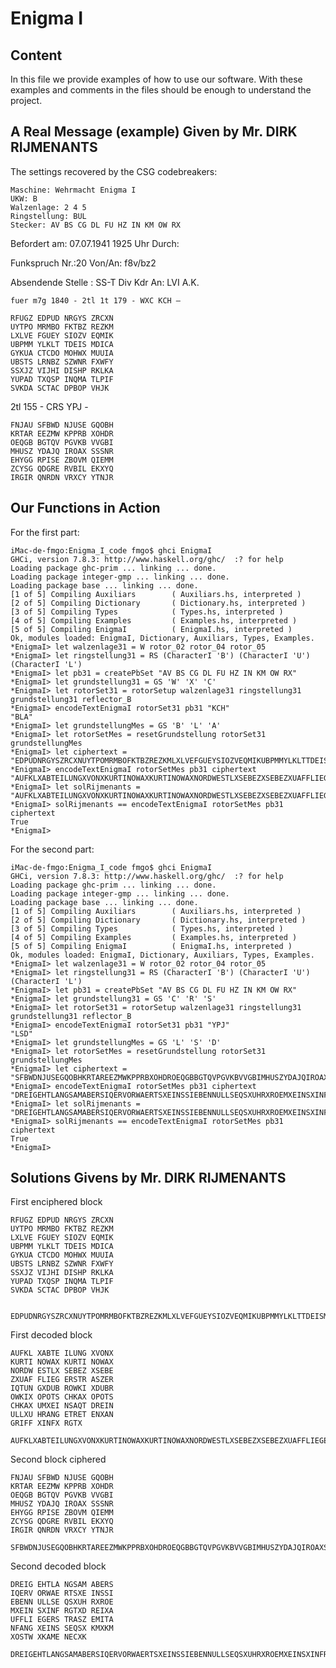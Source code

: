 # Enigma I 

## Content
				       
In this file we provide examples of how to use our software. With
these examples and comments in the files should be enough to
understand the project.

## A Real Message (example) Given by Mr. DIRK RIJMENANTS

The settings recovered by the CSG codebreakers:

	Maschine: Wehrmacht Enigma I
	UKW: B
	Walzenlage: 2 4 5
	Ringstellung: BUL
	Stecker: AV BS CG DL FU HZ IN KM OW RX

Befordert am: 07.07.1941 1925 Uhr Durch:

Funkspruch Nr.:20 Von/An: f8v/bz2

Absendende Stelle : SS-T Div Kdr An: LVI A.K.

	fuer m7g 1840 - 2tl 1t 179 - WXC KCH –

	RFUGZ EDPUD NRGYS ZRCXN
	UYTPO MRMBO FKTBZ REZKM
	LXLVE FGUEY SIOZV EQMIK
	UBPMM YLKLT TDEIS MDICA
	GYKUA CTCDO MOHWX MUUIA
	UBSTS LRNBZ SZWNR FXWFY
	SSXJZ VIJHI DISHP RKLKA
	YUPAD TXQSP INQMA TLPIF
	SVKDA SCTAC DPBOP VHJK

2tl 155 - CRS YPJ -

	FNJAU SFBWD NJUSE GQOBH
	KRTAR EEZMW KPPRB XOHDR
	OEQGB BGTQV PGVKB VVGBI
	MHUSZ YDAJQ IROAX SSSNR
	EHYGG RPISE ZBOVM QIEMM
	ZCYSG QDGRE RVBIL EKXYQ
	IRGIR QNRDN VRXCY YTNJR


## Our Functions in Action

For the first part:

	iMac-de-fmgo:Enigma_I_code fmgo$ ghci EnigmaI
	GHCi, version 7.8.3: http://www.haskell.org/ghc/  :? for help
	Loading package ghc-prim ... linking ... done.
	Loading package integer-gmp ... linking ... done.
	Loading package base ... linking ... done.
	[1 of 5] Compiling Auxiliars        ( Auxiliars.hs, interpreted )
	[2 of 5] Compiling Dictionary       ( Dictionary.hs, interpreted )
	[3 of 5] Compiling Types            ( Types.hs, interpreted )
	[4 of 5] Compiling Examples         ( Examples.hs, interpreted )
	[5 of 5] Compiling EnigmaI          ( EnigmaI.hs, interpreted )
	Ok, modules loaded: EnigmaI, Dictionary, Auxiliars, Types, Examples.
	*EnigmaI> let walzenlage31 = W rotor_02 rotor_04 rotor_05
	*EnigmaI> let ringstellung31 = RS (CharacterI 'B') (CharacterI 'U') (CharacterI 'L')
	*EnigmaI> let pb31 = createPbSet "AV BS CG DL FU HZ IN KM OW RX"
	*EnigmaI> let grundstellung31 = GS 'W' 'X' 'C'
	*EnigmaI> let rotorSet31 = rotorSetup walzenlage31 ringstellung31 grundstellung31 reflector_B
	*EnigmaI> encodeTextEnigmaI rotorSet31 pb31 "KCH"
	"BLA"
	*EnigmaI> let grundstellungMes = GS 'B' 'L' 'A'
	*EnigmaI> let rotorSetMes = resetGrundstellung rotorSet31 grundstellungMes
	*EnigmaI> let ciphertext = "EDPUDNRGYSZRCXNUYTPOMRMBOFKTBZREZKMLXLVEFGUEYSIOZVEQMIKUBPMMYLKLTTDEISMDICAGYKUACTCDOMOHWXMUUIAUBSTSLRNBZSZWNRFXWFYSSXJZVIJHIDISHPRKLKAYUPADTXQSPINQMATLPIFSVKDASCTACDPBOPVHJK"
	*EnigmaI> encodeTextEnigmaI rotorSetMes pb31 ciphertext
	"AUFKLXABTEILUNGXVONXKURTINOWAXKURTINOWAXNORDWESTLXSEBEZXSEBEZXUAFFLIEGERSTRASZERIQTUNGXDUBROWKIXDUBROWKIXOPOTSCHKAXOPOTSCHKAXUMXEINSAQTDREINULLXUHRANGETRETENXANGRIFFXINFXRGTX"
	*EnigmaI> let solRijmenants = "AUFKLXABTEILUNGXVONXKURTINOWAXKURTINOWAXNORDWESTLXSEBEZXSEBEZXUAFFLIEGERSTRASZERIQTUNGXDUBROWKIXDUBROWKIXOPOTSCHKAXOPOTSCHKAXUMXEINSAQTDREINULLXUHRANGETRETENXANGRIFFXINFXRGTX"
	*EnigmaI> solRijmenants == encodeTextEnigmaI rotorSetMes pb31 ciphertext
	True
	*EnigmaI> 

For the second part:

	iMac-de-fmgo:Enigma_I_code fmgo$ ghci EnigmaI
	GHCi, version 7.8.3: http://www.haskell.org/ghc/  :? for help
	Loading package ghc-prim ... linking ... done.
	Loading package integer-gmp ... linking ... done.
	Loading package base ... linking ... done.
	[1 of 5] Compiling Auxiliars        ( Auxiliars.hs, interpreted )
	[2 of 5] Compiling Dictionary       ( Dictionary.hs, interpreted )
	[3 of 5] Compiling Types            ( Types.hs, interpreted )
	[4 of 5] Compiling Examples         ( Examples.hs, interpreted )
	[5 of 5] Compiling EnigmaI          ( EnigmaI.hs, interpreted )
	Ok, modules loaded: EnigmaI, Dictionary, Auxiliars, Types, Examples.
	*EnigmaI> let walzenlage31 = W rotor_02 rotor_04 rotor_05
	*EnigmaI> let ringstellung31 = RS (CharacterI 'B') (CharacterI 'U') (CharacterI 'L')
	*EnigmaI> let pb31 = createPbSet "AV BS CG DL FU HZ IN KM OW RX"
	*EnigmaI> let grundstellung31 = GS 'C' 'R' 'S'
	*EnigmaI> let rotorSet31 = rotorSetup walzenlage31 ringstellung31 grundstellung31 reflector_B
	*EnigmaI> encodeTextEnigmaI rotorSet31 pb31 "YPJ"
	"LSD"
	*EnigmaI> let grundstellungMes = GS 'L' 'S' 'D'
	*EnigmaI> let rotorSetMes = resetGrundstellung rotorSet31 grundstellungMes
	*EnigmaI> let ciphertext = "SFBWDNJUSEGQOBHKRTAREEZMWKPPRBXOHDROEQGBBGTQVPGVKBVVGBIMHUSZYDAJQIROAXSSSNREHYGGRPISEZBOVMQIEMMZCYSGQDGRERVBILEKXYQIRGIRQNRDNVRXCYYTNJR"
	*EnigmaI> encodeTextEnigmaI rotorSetMes pb31 ciphertext
	"DREIGEHTLANGSAMABERSIQERVORWAERTSXEINSSIEBENNULLSEQSXUHRXROEMXEINSXINFRGTXDREIXAUFFLIEGERSTRASZEMITANFANGXEINSSEQSXKMXKMXOSTWXKAMENECXK"
	*EnigmaI> let solRijmenants = "DREIGEHTLANGSAMABERSIQERVORWAERTSXEINSSIEBENNULLSEQSXUHRXROEMXEINSXINFRGTXDREIXAUFFLIEGERSTRASZEMITANFANGXEINSSEQSXKMXKMXOSTWXKAMENECXK"
	*EnigmaI> solRijmenants == encodeTextEnigmaI rotorSetMes pb31 ciphertext
	True
	*EnigmaI> 

## Solutions Givens by Mr. DIRK RIJMENANTS

First enciphered block

	RFUGZ EDPUD NRGYS ZRCXN
	UYTPO MRMBO FKTBZ REZKM
	LXLVE FGUEY SIOZV EQMIK
	UBPMM YLKLT TDEIS MDICA
	GYKUA CTCDO MOHWX MUUIA
	UBSTS LRNBZ SZWNR FXWFY
	SSXJZ VIJHI DISHP RKLKA
	YUPAD TXQSP INQMA TLPIF
	SVKDA SCTAC DPBOP VHJK


	EDPUDNRGYSZRCXNUYTPOMRMBOFKTBZREZKMLXLVEFGUEYSIOZVEQMIKUBPMMYLKLTTDEISMDICAGYKUACTCDOMOHWXMUUIAUBSTSLRNBZSZWNRFXWFYSSXJZVIJHIDISHPRKLKAYUPADTXQSPINQMATLPIFSVKDASCTACDPBOPVHJK

First decoded block

	AUFKL XABTE ILUNG XVONX
	KURTI NOWAX KURTI NOWAX
	NORDW ESTLX SEBEZ XSEBE
	ZXUAF FLIEG ERSTR ASZER
	IQTUN GXDUB ROWKI XDUBR
	OWKIX OPOTS CHKAX OPOTS
	CHKAX UMXEI NSAQT DREIN
	ULLXU HRANG ETRET ENXAN
	GRIFF XINFX RGTX

	AUFKLXABTEILUNGXVONXKURTINOWAXKURTINOWAXNORDWESTLXSEBEZXSEBEZXUAFFLIEGERSTRASZERIQTUNGXDUBROWKIXDUBROWKIXOPOTSCHKAXOPOTSCHKAXUMXEINSAQTDREINULLXUHRANGETRETENXANGRIFFXINFXRGTX

Second block ciphered

	FNJAU SFBWD NJUSE GQOBH
	KRTAR EEZMW KPPRB XOHDR
	OEQGB BGTQV PGVKB VVGBI
	MHUSZ YDAJQ IROAX SSSNR
	EHYGG RPISE ZBOVM QIEMM
	ZCYSG QDGRE RVBIL EKXYQ
	IRGIR QNRDN VRXCY YTNJR

	SFBWDNJUSEGQOBHKRTAREEZMWKPPRBXOHDROEQGBBGTQVPGVKBVVGBIMHUSZYDAJQIROAXSSSNREHYGGRPISEZBOVMQIEMMZCYSGQDGRERVBILEKXYQIRGIRQNRDNVRXCYYTNJR

Second decoded block

	DREIG EHTLA NGSAM ABERS
	IQERV ORWAE RTSXE INSSI
	EBENN ULLSE QSXUH RXROE
	MXEIN SXINF RGTXD REIXA
	UFFLI EGERS TRASZ EMITA
	NFANG XEINS SEQSX KMXKM
	XOSTW XKAME NECXK

	DREIGEHTLANGSAMABERSIQERVORWAERTSXEINSSIEBENNULLSEQSXUHRXROEMXEINSXINFRGTXDREIXAUFFLIEGERSTRASZEMITANFANGXEINSSEQSXKMXKMXOSTWXKAMENECXK
